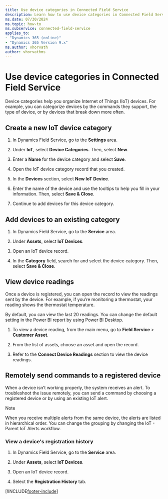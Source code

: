 ```yaml
---
title: Use device categories in Connected Field Service
description: Learn how to use device categories in Connected Field Service.
ms.date: 07/30/2024
ms.topic: how-to
ms.subservice: connected-field-service
applies_to:
- "Dynamics 365 (online)"
- "Dynamics 365 Version 9.x"
ms.author: vhorvath
author: vhorvathms
---
```


# Use device categories in Connected Field Service

Device categories help you organize Internet of Things (IoT) devices. For example, you can categorize devices by the commands they support, the type of device, or by devices that break down more often.  
  
## Create a new IoT device category
  
1. In Dynamics Field Service, go to the **Settings** area.

1. Under **IoT**, select **Device Categories**. Then, select **New**.  
  
1. Enter a **Name** for the device category and select **Save**.  
  
1. Open the IoT device category record that you created.  
  
1. In the **Devices** section, select **New IoT Device**.

1. Enter the name of the device and use the tooltips to help you fill in your information. Then, select **Save & Close**.
  
1. Continue to add devices for this device category.

## Add devices to an existing category  
  
1. In Dynamics Field Service, go to the **Service** area.

1. Under **Assets**, select **IoT Devices**.  
  
1. Open an IoT device record.  
  
1. In the **Category** field, search for and select the device category. Then, select **Save & Close**.
  
## View device readings

Once a device is registered, you can open the record to view the readings sent by the device. For example, if you’re monitoring a thermostat, your reading shows the thermostat temperature.  
  
By default, you can view the last 20 readings. You can change the default setting in the Power BI report by using Power BI Desktop.  
  
1. To view a device reading, from the main menu, go to **Field Service** > **Customer Asset**.  
  
2. From the list of assets, choose an asset and open the record.  
  
3. Refer to the **Connect Device Readings** section to view the device readings.
  
## Remotely send commands to a registered device

 When a device isn’t working properly, the system receives an alert. To troubleshoot the issue remotely, you can send a command by choosing a registered device or by using an existing IoT alert.  
  
> [!NOTE]
> When you receive multiple alerts from the same device, the alerts are listed in hierarchical order. You can change the grouping by changing the IoT - Parent IoT Alerts workflow.

### View a device's registration history  

1. In Dynamics Field Service, go to the **Service** area.  

1. Under **Assets**, select **IoT Devices**.  
  
1. Open an IoT device record.  
  
1. Select the **Registration History** tab.  

[!INCLUDE[footer-include](../includes/footer-banner.md)]
